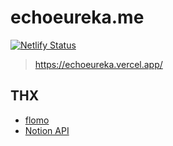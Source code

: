 # echoeureka.me

[![Netlify Status](https://api.netlify.com/api/v1/badges/5a56fe95-7367-410e-b8e6-3156c322c84d/deploy-status)](https://app.netlify.com/sites/upbeat-lewin-fa36f0/deploys)

> https://echoeureka.vercel.app/

## THX

- [flomo](https://flomoapp.com/)
- [Notion API](https://developers.notion.com/)
